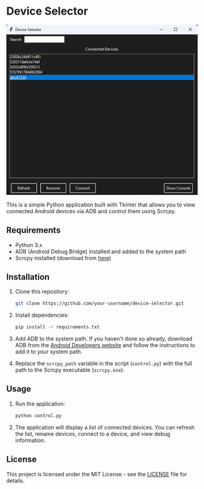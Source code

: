 # Device Selector

![Example](example.png)

This is a simple Python application built with Tkinter that allows you to view connected Android devices via ADB and control them using Scrcpy.

## Requirements

- Python 3.x
- ADB (Android Debug Bridge) installed and added to the system path
- Scrcpy installed (download from [here](https://github.com/Genymobile/scrcpy))

## Installation

1. Clone this repository:

    ```bash
    git clone https://github.com/your-username/device-selector.git
    ```

2. Install dependencies:

    ```bash
    pip install -r requirements.txt
    ```

3. Add ADB to the system path. If you haven't done so already, download ADB from the [Android Developers website](https://developer.android.com/studio/releases/platform-tools.html) and follow the instructions to add it to your system path.

4. Replace the `scrcpy_path` variable in the script (`control.py`) with the full path to the Scrcpy executable (`scrcpy.exe`).

## Usage

1. Run the application:

    ```bash
    python control.py
    ```

2. The application will display a list of connected devices. You can refresh the list, rename devices, connect to a device, and view debug information.

## License

This project is licensed under the MIT License - see the [LICENSE](LICENSE) file for details.
